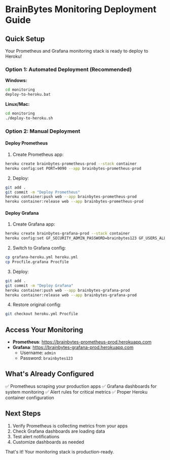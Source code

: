 # BrainBytes Monitoring Deployment Guide

## Quick Setup

Your Prometheus and Grafana monitoring stack is ready to deploy to Heroku!

### Option 1: Automated Deployment (Recommended)

**Windows:**
```bash
cd monitoring
deploy-to-heroku.bat
```

**Linux/Mac:**
```bash
cd monitoring
./deploy-to-heroku.sh
```

### Option 2: Manual Deployment

#### Deploy Prometheus

1. Create Prometheus app:
```bash
heroku create brainbytes-prometheus-prod --stack container
heroku config:set PORT=9090 --app brainbytes-prometheus-prod
```

2. Deploy:
```bash
git add .
git commit -m "Deploy Prometheus"
heroku container:push web --app brainbytes-prometheus-prod
heroku container:release web --app brainbytes-prometheus-prod
```

#### Deploy Grafana

1. Create Grafana app:
```bash
heroku create brainbytes-grafana-prod --stack container
heroku config:set GF_SECURITY_ADMIN_PASSWORD=brainbytes123 GF_USERS_ALLOW_SIGN_UP=false --app brainbytes-grafana-prod
```

2. Switch to Grafana config:
```bash
cp grafana-heroku.yml heroku.yml
cp Procfile.grafana Procfile
```

3. Deploy:
```bash
git add .
git commit -m "Deploy Grafana"
heroku container:push web --app brainbytes-grafana-prod
heroku container:release web --app brainbytes-grafana-prod
```

4. Restore original config:
```bash
git checkout heroku.yml Procfile
```

## Access Your Monitoring

- **Prometheus**: https://brainbytes-prometheus-prod.herokuapp.com
- **Grafana**: https://brainbytes-grafana-prod.herokuapp.com
  - Username: `admin`
  - Password: `brainbytes123`

## What's Already Configured

✅ Prometheus scraping your production apps
✅ Grafana dashboards for system monitoring
✅ Alert rules for critical metrics
✅ Proper Heroku container configuration

## Next Steps

1. Verify Prometheus is collecting metrics from your apps
2. Check Grafana dashboards are loading data
3. Test alert notifications
4. Customize dashboards as needed

That's it! Your monitoring stack is production-ready.